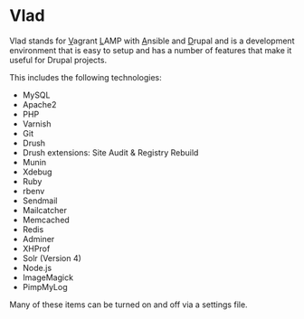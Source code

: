 <h1>Vlad</h1>

Vlad stands for <u>V</u>agrant <u>L</u>AMP with <u>A</u>nsible and <u>D</u>rupal and is a development environment 
that is easy to setup and has a number of features that make it useful for Drupal projects.

This includes the following technologies:

- MySQL
- Apache2
- PHP
- Varnish
- Git
- Drush
- Drush extensions: Site Audit & Registry Rebuild
- Munin
- Xdebug
- Ruby
- rbenv
- Sendmail
- Mailcatcher
- Memcached
- Redis
- Adminer
- XHProf
- Solr (Version 4)
- Node.js
- ImageMagick
- PimpMyLog

Many of these items can be turned on and off via a settings file.
